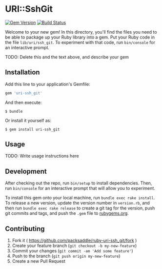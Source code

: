 # URI::SshGit

[![Gem Version](http://img.shields.io/gem/v/uri-ssh_git.svg?style=flat)](http://badge.fury.io/rb/uri-ssh_git)
[![Build Status](http://img.shields.io/travis/packsaddle/ruby-uri-ssh_git/master.svg?style=flat)](https://travis-ci.org/packsaddle/ruby-uri-ssh_git)

Welcome to your new gem! In this directory, you'll find the files you need to be able to package up your Ruby library into a gem. Put your Ruby code in the file `lib/uri/ssh_git`. To experiment with that code, run `bin/console` for an interactive prompt.

TODO: Delete this and the text above, and describe your gem

## Installation

Add this line to your application's Gemfile:

```ruby
gem 'uri-ssh_git'
```

And then execute:

    $ bundle

Or install it yourself as:

    $ gem install uri-ssh_git

## Usage

TODO: Write usage instructions here

## Development

After checking out the repo, run `bin/setup` to install dependencies. Then, run `bin/console` for an interactive prompt that will allow you to experiment.

To install this gem onto your local machine, run `bundle exec rake install`. To release a new version, update the version number in `version.rb`, and then run `bundle exec rake release` to create a git tag for the version, push git commits and tags, and push the `.gem` file to [rubygems.org](https://rubygems.org).

## Contributing

1. Fork it ( https://github.com/packsaddle/ruby-uri-ssh_git/fork )
2. Create your feature branch (`git checkout -b my-new-feature`)
3. Commit your changes (`git commit -am 'Add some feature'`)
4. Push to the branch (`git push origin my-new-feature`)
5. Create a new Pull Request

